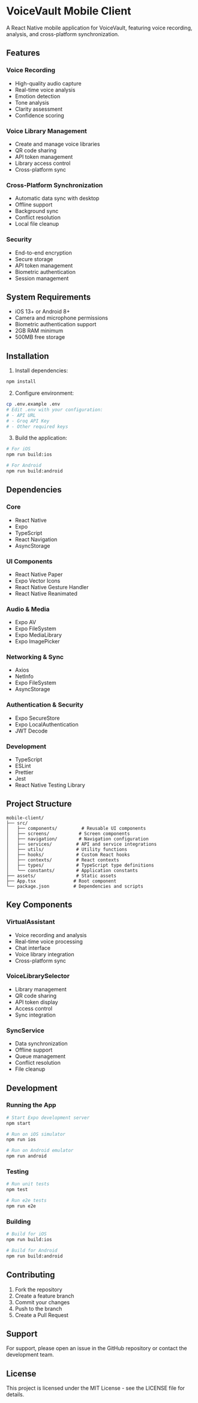 # VoiceVault Mobile Client

A React Native mobile application for VoiceVault, featuring voice recording, analysis, and cross-platform synchronization.

## Features

### Voice Recording
- High-quality audio capture
- Real-time voice analysis
- Emotion detection
- Tone analysis
- Clarity assessment
- Confidence scoring

### Voice Library Management
- Create and manage voice libraries
- QR code sharing
- API token management
- Library access control
- Cross-platform sync

### Cross-Platform Synchronization
- Automatic data sync with desktop
- Offline support
- Background sync
- Conflict resolution
- Local file cleanup

### Security
- End-to-end encryption
- Secure storage
- API token management
- Biometric authentication
- Session management

## System Requirements

- iOS 13+ or Android 8+
- Camera and microphone permissions
- Biometric authentication support
- 2GB RAM minimum
- 500MB free storage

## Installation

1. Install dependencies:
```bash
npm install
```

2. Configure environment:
```bash
cp .env.example .env
# Edit .env with your configuration:
# - API URL
# - Groq API Key
# - Other required keys
```

3. Build the application:
```bash
# For iOS
npm run build:ios

# For Android
npm run build:android
```

## Dependencies

### Core
- React Native
- Expo
- TypeScript
- React Navigation
- AsyncStorage

### UI Components
- React Native Paper
- Expo Vector Icons
- React Native Gesture Handler
- React Native Reanimated

### Audio & Media
- Expo AV
- Expo FileSystem
- Expo MediaLibrary
- Expo ImagePicker

### Networking & Sync
- Axios
- NetInfo
- Expo FileSystem
- AsyncStorage

### Authentication & Security
- Expo SecureStore
- Expo LocalAuthentication
- JWT Decode

### Development
- TypeScript
- ESLint
- Prettier
- Jest
- React Native Testing Library

## Project Structure

```
mobile-client/
├── src/
│   ├── components/         # Reusable UI components
│   ├── screens/           # Screen components
│   ├── navigation/        # Navigation configuration
│   ├── services/         # API and service integrations
│   ├── utils/            # Utility functions
│   ├── hooks/            # Custom React hooks
│   ├── contexts/         # React contexts
│   ├── types/            # TypeScript type definitions
│   └── constants/        # Application constants
├── assets/               # Static assets
├── App.tsx              # Root component
└── package.json         # Dependencies and scripts
```

## Key Components

### VirtualAssistant
- Voice recording and analysis
- Real-time voice processing
- Chat interface
- Voice library integration
- Cross-platform sync

### VoiceLibrarySelector
- Library management
- QR code sharing
- API token display
- Access control
- Sync integration

### SyncService
- Data synchronization
- Offline support
- Queue management
- Conflict resolution
- File cleanup

## Development

### Running the App
```bash
# Start Expo development server
npm start

# Run on iOS simulator
npm run ios

# Run on Android emulator
npm run android
```

### Testing
```bash
# Run unit tests
npm test

# Run e2e tests
npm run e2e
```

### Building
```bash
# Build for iOS
npm run build:ios

# Build for Android
npm run build:android
```

## Contributing

1. Fork the repository
2. Create a feature branch
3. Commit your changes
4. Push to the branch
5. Create a Pull Request

## Support

For support, please open an issue in the GitHub repository or contact the development team.

## License

This project is licensed under the MIT License - see the LICENSE file for details. 